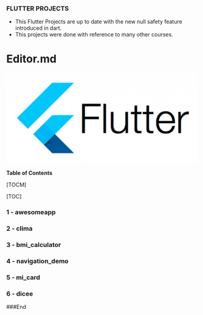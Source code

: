 ### FLUTTER PROJECTS

- This Flutter Projects are up to date with the new null safety feature introduced in dart.
- This projects were done with reference to many other courses.

# Editor.md

![](https://raw.githubusercontent.com/SanjoyPator1/FlutterProjects2021/main/flutter-banner.png)

**Table of Contents**

[TOCM]

[TOC]

### 1 - awesomeapp
### 2 - clima
### 3 - bmi_calculator
### 4 - navigation_demo
### 5 - mi_card
### 6 - dicee



###End
